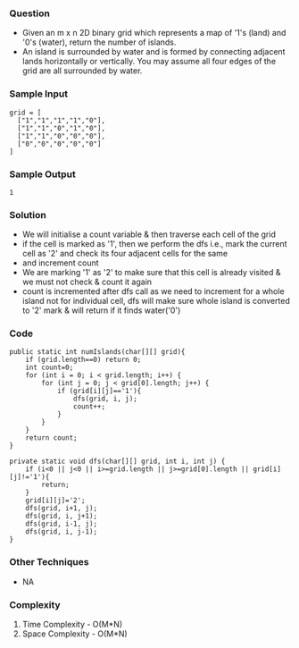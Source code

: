 ### Question
- Given an m x n 2D binary grid which represents a map of '1's (land) and '0's (water), return the number of islands. 
- An island is surrounded by water and is formed by connecting adjacent lands horizontally or vertically. You may assume all four edges of the grid are all surrounded by water.

### Sample Input
    grid = [
      ["1","1","1","1","0"],
      ["1","1","0","1","0"],
      ["1","1","0","0","0"],
      ["0","0","0","0","0"]
    ]

### Sample Output
    1

### Solution
- We will initialise a count variable & then traverse each cell of the grid
- if the cell is marked as '1', then we perform the dfs i.e., mark the current cell as '2' and check its four adjacent cells for the same
- and increment count
- We are marking '1' as '2' to make sure that this cell is already visited & we must not check & count it again
- count is incremented after dfs call as we need to increment for a whole island not for individual cell, dfs will make sure whole island is converted to '2' mark & will return if it finds water('0')

### Code
    public static int numIslands(char[][] grid){
        if (grid.length==0) return 0;
        int count=0;
        for (int i = 0; i < grid.length; i++) {
            for (int j = 0; j < grid[0].length; j++) {
                if (grid[i][j]=='1'){
                    dfs(grid, i, j);
                    count++;
                }
            }
        }
        return count;
    }

    private static void dfs(char[][] grid, int i, int j) {
        if (i<0 || j<0 || i>=grid.length || j>=grid[0].length || grid[i][j]!='1'){
            return;
        }
        grid[i][j]='2';
        dfs(grid, i+1, j);
        dfs(grid, i, j+1);
        dfs(grid, i-1, j);
        dfs(grid, i, j-1);
    }

### Other Techniques
- NA

### Complexity
1. Time Complexity - O(M*N)
2. Space Complexity - O(M*N)